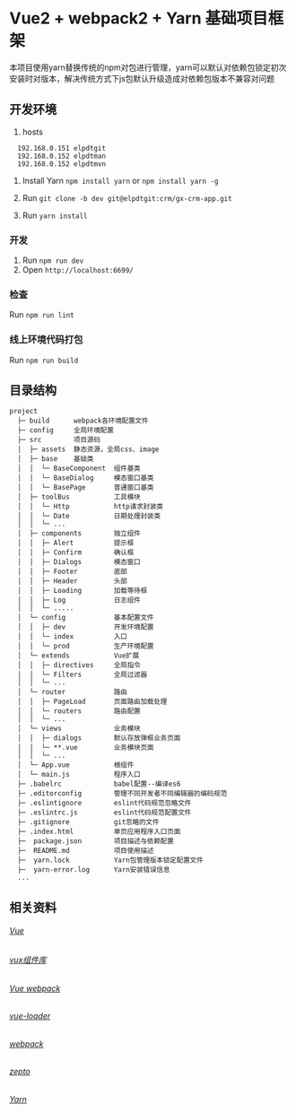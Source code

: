 # Vue2 + webpack2 + Yarn 基础项目框架

本项目使用yarn替换传统的npm对包进行管理，yarn可以默认对依赖包锁定初次安装时对版本，解决传统方式下js包默认升级造成对依赖包版本不兼容对问题

## 开发环境

1. hosts
```
  192.168.0.151 elpdtgit
  192.168.0.152 elpdtman
  192.168.0.152 elpdtmvn
```
1. Install Yarn `npm install yarn` or `npm install yarn -g`

2. Run `git clone -b dev git@elpdtgit:crm/gx-crm-app.git`

3. Run `yarn install`

### 开发

1. Run `npm run dev`
2. Open `http://localhost:6699/`

### 检查

Run `npm run lint`

### 线上环境代码打包
Run `npm run build`


## 目录结构
```
project
  ├─ build      webpack各环境配置文件
  ├─ config     全局环境配置
  ├─ src        项目源码
  │  ├─ assets  静态资源，全局css、image
  │  ├─ base    基础类
  │  │  └─ BaseComponent  组件基类
  │  │  └─ BaseDialog     模态窗口基类
  │  │  └─ BasePage       普通窗口基类
  │  ├─ toolBus           工具模块
  │  │  └─ Http           http请求封装类
  │  │  └─ Date           日期处理封装类
  │  │  └─ ...
  │  ├─ components        独立组件
  │  │  ├─ Alert          提示框
  │  │  ├─ Confirm        确认框
  │  │  ├─ Dialogs        模态窗口
  │  │  ├─ Footer         底部
  │  │  ├─ Header         头部
  │  │  ├─ Loading        加载等待框
  │  │  ├─ Log            日志组件
  │  │  └─ .....
  │  └─ config            基本配置文件
  │  │  ├─ dev            开发环境配置
  │  │  └─ index          入口
  │  │  └─ prod           生产环境配置
  │  └─ extends           Vue扩展
  │  │  ├─ directives     全局指令
  │  │  └─ Filters        全局过滤器
  │  │  └─ ...
  │  └─ router            路由
  │  │  ├─ PageLoad       页面路由加载处理
  │  │  └─ routers        路由配置
  │  │  └─ ...
  │  └─ views             业务模块
  │  │  ├─ dialogs        默认存放弹框业务页面
  │  │  └─ **.vue         业务模块页面
  │  │  └─ ...
  │  └─ App.vue           根组件
  │  └─ main.js           程序入口
  ├─ .babelrc             babel配置--编译es6
  ├─ .editorconfig        管理不同开发者不同编辑器的编码规范
  ├─ .eslintignore        eslint代码规范忽略文件
  ├─ .eslintrc.js         eslint代码规范配置文件
  ├─ .gitignore           git忽略的文件
  ├─ .index.html          单页应用程序入口页面
  ├─  package.json        项目描述与依赖配置
  ├─  README.md           项目使用描述
  ├─  yarn.lock           Yarn包管理版本锁定配置文件
  ├─  yarn-error.log      Yarn安装错误信息
  ...
```

## 相关资料
###### [Vue](http://cn.vuejs.org/)
###### [vux组件库](https://vux.li/#/)
###### [Vue webpack](http://vuejs-templates.github.io/webpack/)
###### [vue-loader](http://vuejs.github.io/vue-loader)
###### [webpack](https://webpack.js.org/)
###### [zepto](https://github.com/victorisildur/zepto-webpack)
###### [Yarn](https://yarnpkg.com/en/docs/usage)




